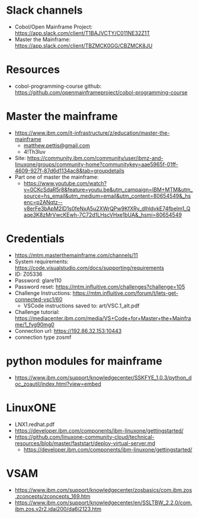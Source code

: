 # Slack channels
- Cobol/Open Mainframe Project: https://app.slack.com/client/T1BAJVCTY/C011NE32Z1T
- Master the Mainframe: https://app.slack.com/client/TBZMCK0GG/CBZMCK8JU
 


# Resources
- cobol-programming-course github: https://github.com/openmainframeproject/cobol-programming-course



# Master the mainframe
- https://www.ibm.com/it-infrastructure/z/education/master-the-mainframe
    - matthew.pettis@gmail.com
    - 4!Th3luv
- Site: https://community.ibm.com/community/user/ibmz-and-linuxone/groups/community-home?communitykey=aae5965f-01ff-4609-927f-87d6d1134ac8&tab=groupdetails
- Part one of master the mainframe:
    - https://www.youtube.com/watch?v=0CKcSdaR5r8&feature=youtu.be&utm_campaign=IBM+MTM&utm_source=hs_email&utm_medium=email&utm_content=80654549&_hsenc=p2ANqtz--v8erFe3bApM2ID1s0feNxA5u2XWrQPw9KfXRy_dlhldvkE74fbelm1_Qaqe3K8zMrVwcKEwh-7C72d1LHscVHxe1bUA&_hsmi=80654549



# Credentials
- https://mtm.masterthemainframe.com/channels/11
- System requirements: https://code.visualstudio.com/docs/supporting/requirements
- ID: Z05336
- Password: glare110
- Password reset: https://mtm.influitive.com/challenges?challenge=105
- Challenge Instructions: https://mtm.influitive.com/forum/t/lets-get-connected-vsc1/60
    - VSCode instructions saved to: art/VSC.1_alt.pdf
- Challenge tutorial: https://mediacenter.ibm.com/media/VS+Code+for+Master+the+Mainframe/1_fvg90mg0
- Connection url: https://192.86.32.153:10443
- connection type zosmf



# python modules for mainframe
- https://www.ibm.com/support/knowledgecenter/SSKFYE_1.0.3/python_doc_zoautil/index.html?view=embed



# LinuxONE
- LNX1.redhat.pdf
- https://developer.ibm.com/components/ibm-linuxone/gettingstarted/
- https://github.com/linuxone-community-cloud/technical-resources/blob/master/faststart/deploy-virtual-server.md
    - https://developer.ibm.com/components/ibm-linuxone/gettingstarted/



# VSAM
- https://www.ibm.com/support/knowledgecenter/zosbasics/com.ibm.zos.zconcepts/zconcepts_169.htm
- https://www.ibm.com/support/knowledgecenter/en/SSLTBW_2.2.0/com.ibm.zos.v2r2.idai200/da6i2123.htm


